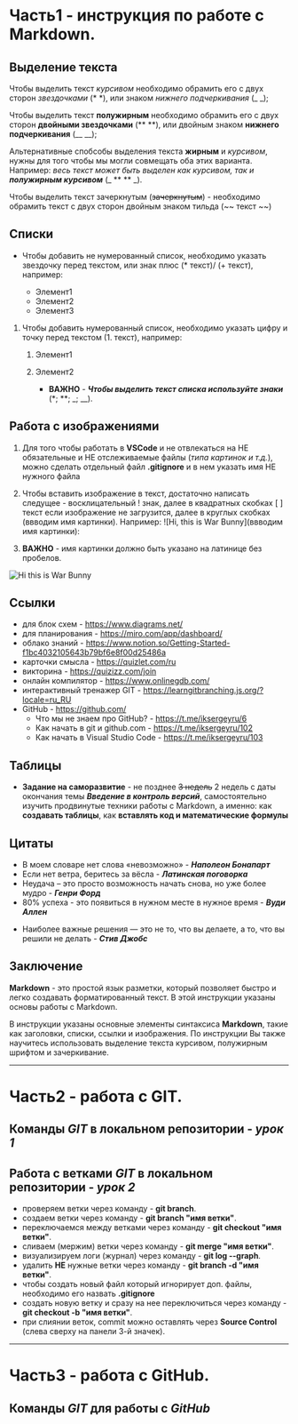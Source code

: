 # Часть1 - инструкция по работе с Markdown.

## Выделение текста

Чтобы выделить текст *курсивом* необходимо обрамить его с двух сторон *звездочками* (* *), или знаком _нижнего подчеркивания_ (_ _);

Чтобы выделить текст **полужирным** необходимо обрамить его с двух сторон **двойными звездочками** (** **), или двойным знаком __нижнего подчеркивания__ (__ __);

Альтернативные спобсобы выделения текста __жирным__ и *курсивом*, нужны для того чтобы мы могли совмещать оба этих варианта. Например: _весь текст может быть выделен как курсивом, так и **полужирным курсивом**_ (_ ** ** _).

Чтобы выделить текcт зачеркнутым (~~зачеркнутым~~) - необходимо обрамить текст с двух сторон двойным знаком тильда (~~ текст ~~)


## Списки

* Чтобы добавить не нумерованный список, необходимо указать звездочку перед текстом, или знак плюс (* текст)/ (+ текст), например:

    * Элемент1
    * Элемент2
    + Элемент3

1. Чтобы добавить нумерованный список, необходимо указать цифру и точку перед текстом (1. текст), например:

    1. Элемент1
    2. Элемент2

        + __ВАЖНО__ - **_Чтобы выделить текст списка используйте знаки_** (*; **; _; __).


## Работа с изображениями

1. Для того чтобы работать в __VSCode__ и не отвлекаться на НЕ обязательные и НЕ отслеживаемые файлы (*типа картинок и т.д.*), можно сделать отдельный файл __.gitignore__ и в нем указать имя НЕ нужного файла

2. Чтобы вставить изображение в текст, достаточно написать следущее - восклицательный ! знак, далее в квадратных скобках [ ] текст если изображение не загрузится, далее в круглых скобках (ввводим имя картинки). Например: ![Hi, this is War Bunny](ввводим имя картинки):

3. __ВАЖНО__ - имя картинки должно быть указано на латинице без пробелов.   

![Hi this is War Bunny](warbunny.jpg)


## Ссылки

+ для блок схем - https://www.diagrams.net/
+ для планирования - https://miro.com/app/dashboard/
+ облако знаний - https://www.notion.so/Getting-Started-f1bc4032105643b79bf6e8f00d25486a
+ карточки смысла - https://quizlet.com/ru
+ викторина - https://quizizz.com/join
+ онлайн компилятор - https://www.onlinegdb.com/
+ интерактивный тренажер GIT - https://learngitbranching.js.org/?locale=ru_RU
+ GitHub - https://github.com/
	+ Что мы не знаем про GitHub? - https://t.me/iksergeyru/6
	+ Как начать в git и github.com - https://t.me/iksergeyru/102
	+ Как начать в Visual Studio Code - https://t.me/iksergeyru/103


## Таблицы

+ __Задание на саморазвитие__ - не позднее ~~3 недель~~ 2 недель с даты окончания темы _**Введение в контроль версий**_, самостоятельно изучить продвинутые техники работы с Markdown, а именно: как __создавать таблицы__, как __вставлять код и математические формулы__


## Цитаты

+ В моем словаре нет слова «невозможно» - *__Наполеон Бонапарт__*
+ Если нет ветра, беритесь за вёсла - *__Латинская поговорка__*
+ Неудача – это просто возможность начать снова, но уже более мудро - *__Генри Форд__*
+ 80% успеха - это появиться в нужном месте в нужное время - *__Вуди Аллен__*
* Наиболее важные решения — это не то, что вы делаете, а то, что вы решили не делать - *__Стив Джобс__*


## Заключение

__Markdown__ - это простой язык разметки, который позволяет быстро и легко создавать форматированный текст. В этой инструкции указаны основы работы с Markdown.

В инструкции указаны основные элементы синтаксиса __Markdown__, такие как заголовки, списки, ссылки и изображения. По инструкции Вы также научитесь использовать выделение текста курсивом, полужирным шрифтом и зачеркивание.

___
# Часть2 - работа с GIT.

## Команды __*GIT*__ в локальном репозитории - *урок 1*


## Работа с ветками __*GIT*__ в локальном репозитории - *урок 2*

* проверяем ветки через команду - **git branch**.
* создаем ветки через команду - **git branch "имя ветки"**.    
* переключаемся между ветками через команду - **git checkout "имя ветки"**.
* сливаем (мержим) ветки через команду - **git merge "имя ветки"**.
* визуализируем логи (журнал) через команду - **git log --graph**.
* удалить **НЕ** нужные ветки через команду - **git branch -d "имя ветки"**.
* чтобы создать новый файл который игнорирует доп. файлы, необходимо его назвать **.gitignore**
* создать новую ветку и сразу на нее переключиться через команду - **git checkout -b "имя ветки"**.
* при слиянии веток, commit можно оставлять через **Source Control** (слева сверху на панели 3-й значек).

___
# Часть3 - работа с GitHub.

## Команды __*GIT*__ для работы с __*GitHub*__


